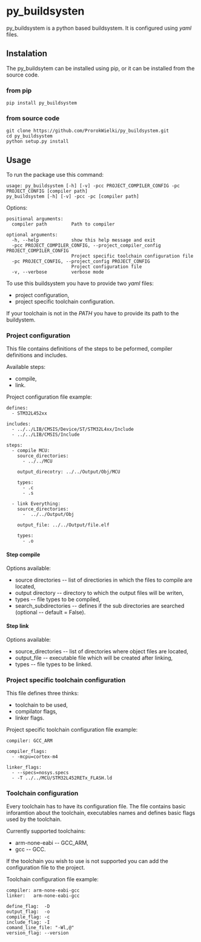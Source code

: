 # py_buildsysten

py_buildsystem is a python based buildsystem. It is configured using *yaml* files.

## Instalation

The py_buildsytem can be installed using pip, or it can be installed from the source code.

### from pip

```
pip install py_buildsystem
```

### from source code

```
git clone https://github.com/ProrokWielki/py_buildsystem.git
cd py_buildsystem
python setup.py install
```


## Usage

To run the package use this command:

```
usage: py_buildsystem [-h] [-v] -pcc PROJECT_COMPILER_CONFIG -pc PROJECT_CONFIG [compiler path]
py_buildsystem [-h] [-v] -pcc -pc [compiler path]
```

Options:

```
positional arguments:
  compiler path         Path to compiler

optional arguments:
  -h, --help            show this help message and exit
  -pcc PROJECT_COMPILER_CONFIG, --project_compiler_config PROJECT_COMPILER_CONFIG
                        Project specific toolchain configuration file
  -pc PROJECT_CONFIG, --project_config PROJECT_CONFIG
                        Project configuration file
  -v, --verbose         verbose mode
```

To use this buildsystem you have to provide two *yaml* files:

* project configuration, 
* project specific toolchain configuration.

If your toolchain is not in the *PATH* you have to provide its path to the buildystem.


### Project configuration


This file contains definitions of the steps to be peformed, compiler definitions and includes.

Available steps:

* compile,
* link. 

Project configuration file example:

```
defines:
  - STM32L452xx

includes:
  - ../../LIB/CMSIS/Device/ST/STM32L4xx/Include
  - ../../LIB/CMSIS/Include

steps:
  - compile MCU:
    source_directories: 
      - ../../MCU

    output_direcotry: ../../Output/Obj/MCU

    types:
      - .c
      - .s

  - link Everything:
    source_directories:
      -  ../../Output/Obj

    output_file: ../../Output/file.elf

    types:
      - .o
```


#### Step compile

Options available:

* source directories -- list of directiories in which the files to compile are located,
* output directory -- directory to which the output files will be writen,
* types -- file types to be compiled,
* search_subdirectories -- defines if the sub directories are searched (optional -- default = False).

#### Step link

Options available:

* source_directories -- list of directories where object files are located,
* output_file -- executable file which will be created after linking,
* types -- file types to be linked.

### Project specific toolchain configuration

This file defines three thinks:

* toolchain to be used,
* compilator flags,
* linker flags.

Project specific toolchain configuration file example:

```
compiler: GCC_ARM

compiler_flags:
  - -mcpu=cortex-m4

linker_flags:
  - --specs=nosys.specs
  - -T ../../MCU/STM32L452RETx_FLASH.ld
```

### Toolchain configuration

Every toolchain has to have its configuration file. The file contains basic inforamtion about the toolchain, executables names and defines basic flags used by the toolchain. 

Currently supported toolchains:
* arm-none-eabi -- GCC_ARM,
* gcc -- GCC.

If the toolchain you wish to use is not supported you can add the configuration file to the project.

Toolchain configuration file example:

```
compiler: arm-none-eabi-gcc
linker:   arm-none-eabi-gcc

define_flag:  -D
output_flag:  -o
compile_flag: -c
include_flag: -I
comand_line_file: "-Wl,@"
version_flag: --version
```

